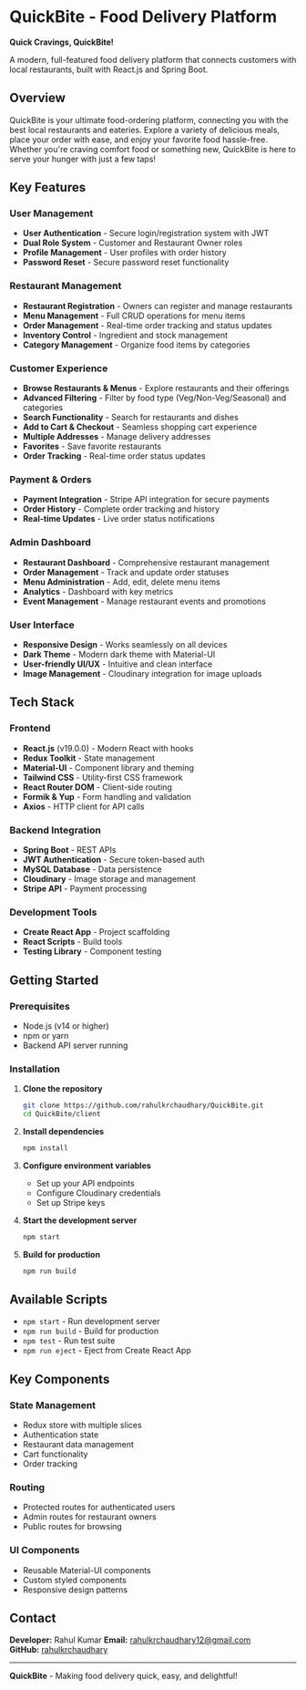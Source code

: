  # QuickBite - Food Delivery Platform

**Quick Cravings, QuickBite!**

A modern, full-featured food delivery platform that connects customers with local restaurants, built with React.js and Spring Boot.

## Overview

QuickBite is your ultimate food-ordering platform, connecting you with the best local restaurants and eateries. Explore a variety of delicious meals, place your order with ease, and enjoy your favorite food hassle-free. Whether you're craving comfort food or something new, QuickBite is here to serve your hunger with just a few taps!

## Key Features

### User Management
- **User Authentication** - Secure login/registration system with JWT
- **Dual Role System** - Customer and Restaurant Owner roles
- **Profile Management** - User profiles with order history
- **Password Reset** - Secure password reset functionality

### Restaurant Management
- **Restaurant Registration** - Owners can register and manage restaurants
- **Menu Management** - Full CRUD operations for menu items
- **Order Management** - Real-time order tracking and status updates
- **Inventory Control** - Ingredient and stock management
- **Category Management** - Organize food items by categories

### Customer Experience
- **Browse Restaurants & Menus** - Explore restaurants and their offerings
- **Advanced Filtering** - Filter by food type (Veg/Non-Veg/Seasonal) and categories
- **Search Functionality** - Search for restaurants and dishes
- **Add to Cart & Checkout** - Seamless shopping cart experience
- **Multiple Addresses** - Manage delivery addresses
- **Favorites** - Save favorite restaurants
- **Order Tracking** - Real-time order status updates

### Payment & Orders
- **Payment Integration** - Stripe API integration for secure payments
- **Order History** - Complete order tracking and history
- **Real-time Updates** - Live order status notifications

### Admin Dashboard
- **Restaurant Dashboard** - Comprehensive restaurant management
- **Order Management** - Track and update order statuses
- **Menu Administration** - Add, edit, delete menu items
- **Analytics** - Dashboard with key metrics
- **Event Management** - Manage restaurant events and promotions

### User Interface
- **Responsive Design** - Works seamlessly on all devices
- **Dark Theme** - Modern dark theme with Material-UI
- **User-friendly UI/UX** - Intuitive and clean interface
- **Image Management** - Cloudinary integration for image uploads

## Tech Stack

### Frontend
- **React.js** (v19.0.0) - Modern React with hooks
- **Redux Toolkit** - State management
- **Material-UI** - Component library and theming
- **Tailwind CSS** - Utility-first CSS framework
- **React Router DOM** - Client-side routing
- **Formik & Yup** - Form handling and validation
- **Axios** - HTTP client for API calls

### Backend Integration
- **Spring Boot** - REST APIs
- **JWT Authentication** - Secure token-based auth
- **MySQL Database** - Data persistence
- **Cloudinary** - Image storage and management
- **Stripe API** - Payment processing

### Development Tools
- **Create React App** - Project scaffolding
- **React Scripts** - Build tools
- **Testing Library** - Component testing
 
## Getting Started

### Prerequisites
- Node.js (v14 or higher)
- npm or yarn
- Backend API server running

### Installation

1. **Clone the repository**
   ```bash
   git clone https://github.com/rahulkrchaudhary/QuickBite.git
   cd QuickBite/client
   ```

2. **Install dependencies**
   ```bash
   npm install
   ```

3. **Configure environment variables**
   - Set up your API endpoints
   - Configure Cloudinary credentials
   - Set up Stripe keys

4. **Start the development server**
   ```bash
   npm start
   ```

5. **Build for production**
   ```bash
   npm run build
   ```

## Available Scripts

- `npm start` - Run development server
- `npm run build` - Build for production
- `npm test` - Run test suite
- `npm run eject` - Eject from Create React App

## Key Components

### State Management
- Redux store with multiple slices
- Authentication state
- Restaurant data management
- Cart functionality
- Order tracking

### Routing
- Protected routes for authenticated users
- Admin routes for restaurant owners
- Public routes for browsing

### UI Components
- Reusable Material-UI components
- Custom styled components
- Responsive design patterns

## Contact

**Developer:** Rahul Kumar 
**Email:** rahulkrchaudhary12@gmail.com  
**GitHub:** [rahulkrchaudhary](https://github.com/rahulkrchaudhary)

---

**QuickBite** - Making food delivery quick, easy, and delightful!
